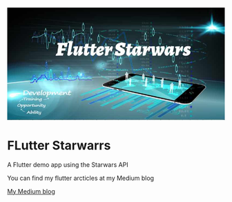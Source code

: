 ![image header](./media/image-header.jpg)

# FLutter Starwarrs

A Flutter demo app using the Starwars API

You can find my flutter arcticles at my Medium blog

[My Medium blog](https://fredgrott.medium.com)

